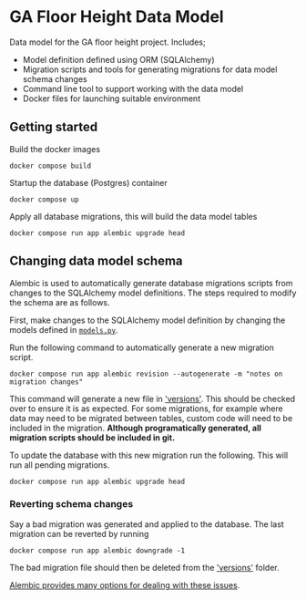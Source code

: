 # GA Floor Height Data Model
Data model for the GA floor height project. Includes;
- Model definition defined using ORM (SQLAlchemy)
- Migration scripts and tools for generating migrations for data model schema changes
- Command line tool to support working with the data model
- Docker files for launching suitable environment


## Getting started

Build the docker images

    docker compose build

Startup the database (Postgres) container

    docker compose up

Apply all database migrations, this will build the data model tables

    docker compose run app alembic upgrade head


## Changing data model schema
Alembic is used to automatically generate database migrations scripts from changes
to the SQLAlchemy model definitions. The steps required to modify the schema are as
follows.

First, make changes to the SQLAlchemy model definition by changing the models defined
in [`models.py`](./src/floorheights/datamodel/models.py).

Run the following command to automatically generate a new migration script.

    docker compose run app alembic revision --autogenerate -m "notes on migration changes"

This command will generate a new file in ['versions'](./src/alembic/versions/). This should be
checked over to ensure it is as expected. For some migrations, for example where data may need
to be migrated between tables, custom code will need to be included in the migration. **Although
programatically generated, all migration scripts should be included in git.**

To update the database with this new migration run the following. This will run all pending
migrations.

    docker compose run app alembic upgrade head


### Reverting schema changes
Say a bad migration was generated and applied to the database. The last migration can be
reverted by running

    docker compose run app alembic downgrade -1

The bad migration file should then be deleted from the ['versions'](./src/alembic/versions/)
folder.

[Alembic provides many options for dealing with these issues](https://alembic.sqlalchemy.org/). 


